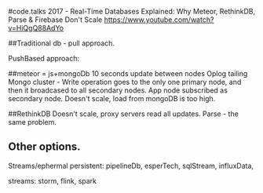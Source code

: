 #code.talks 2017 - Real-Time Databases Explained: Why Meteor, RethinkDB, Parse & Firebase Don't Scale
https://www.youtube.com/watch?v=HiQgQ88AdYo

##Traditional db - pull approach.

PushBased approach:

##meteor = js+mongoDb
10 seconds update between nodes
Oplog tailing
Mongo cluster - Write operation goes to the only one primary node, and then it broadcased to all secondary nodes.
App node subscribed as secondary node.
Doesn't scale, load from mongoDB is too high.

##RethinkDB
Doesn't scale, proxy servers read all updates.
Parse - the same problem.

## Other options.
Streams/ephermal persistent: pipelineDb, esperTech, sqlStream, influxData,

streams: storm, flink, spark

